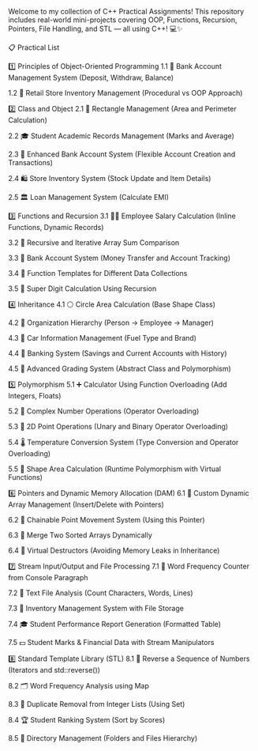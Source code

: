 Welcome to my collection of C++ Practical Assignments!
This repository includes real-world mini-projects covering OOP, Functions, Recursion, Pointers, File Handling, and STL — all using C++! 💻✨

📋 Practical List

1️⃣ Principles of Object-Oriented Programming
1.1 🏦 Bank Account Management System (Deposit, Withdraw, Balance)

1.2 🛒 Retail Store Inventory Management (Procedural vs OOP Approach)

2️⃣ Class and Object
2.1 📐 Rectangle Management (Area and Perimeter Calculation)

2.2 🎓 Student Academic Records Management (Marks and Average)

2.3 🏦 Enhanced Bank Account System (Flexible Account Creation and Transactions)

2.4 🛍️ Store Inventory System (Stock Update and Item Details)

2.5 🏛️ Loan Management System (Calculate EMI)

3️⃣ Functions and Recursion
3.1 👩‍💼 Employee Salary Calculation (Inline Functions, Dynamic Records)

3.2 🔄 Recursive and Iterative Array Sum Comparison

3.3 💸 Bank Account System (Money Transfer and Account Tracking)

3.4 🧩 Function Templates for Different Data Collections

3.5 🔢 Super Digit Calculation Using Recursion

4️⃣ Inheritance
4.1 ⚪ Circle Area Calculation (Base Shape Class)

4.2 🏢 Organization Hierarchy (Person → Employee → Manager)

4.3 🚗 Car Information Management (Fuel Type and Brand)

4.4 🏦 Banking System (Savings and Current Accounts with History)

4.5 📝 Advanced Grading System (Abstract Class and Polymorphism)

5️⃣ Polymorphism
5.1 ➕ Calculator Using Function Overloading (Add Integers, Floats)

5.2 🔷 Complex Number Operations (Operator Overloading)

5.3 📍 2D Point Operations (Unary and Binary Operator Overloading)

5.4 🌡️ Temperature Conversion System (Type Conversion and Operator Overloading)

5.5 🔺 Shape Area Calculation (Runtime Polymorphism with Virtual Functions)

6️⃣ Pointers and Dynamic Memory Allocation (DAM)
6.1 🧠 Custom Dynamic Array Management (Insert/Delete with Pointers)

6.2 🎯 Chainable Point Movement System (Using this Pointer)

6.3 🔗 Merge Two Sorted Arrays Dynamically

6.4 🚫 Virtual Destructors (Avoiding Memory Leaks in Inheritance)

7️⃣ Stream Input/Output and File Processing
7.1 📝 Word Frequency Counter from Console Paragraph

7.2 📄 Text File Analysis (Count Characters, Words, Lines)

7.3 🛒 Inventory Management System with File Storage

7.4 🎓 Student Performance Report Generation (Formatted Table)

7.5 💵 Student Marks & Financial Data with Stream Manipulators

8️⃣ Standard Template Library (STL)
8.1 🔁 Reverse a Sequence of Numbers (Iterators and std::reverse())

8.2 🗂️ Word Frequency Analysis using Map

8.3 🚮 Duplicate Removal from Integer Lists (Using Set)

8.4 🏆 Student Ranking System (Sort by Scores)

8.5 📁 Directory Management (Folders and Files Hierarchy)
